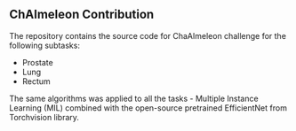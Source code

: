 ## ChAImeleon Contribution

The repository contains the source code for ChaAImeleon challenge for the following subtasks:
- Prostate
- Lung
- Rectum

The same algorithms was applied to all the tasks - Multiple Instance Learning (MIL) combined with the open-source pretrained EfficientNet from Torchvision library.